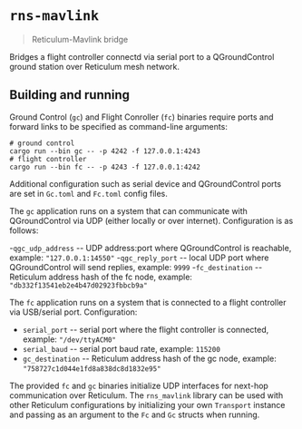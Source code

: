 # `rns-mavlink`

> Reticulum-Mavlink bridge

Bridges a flight controller connectd via serial port to a QGroundControl ground station
over Reticulum mesh network.

## Building and running

Ground Control (`gc`) and Flight Conroller (`fc`) binaries require ports and forward
links to be specified as command-line arguments:

```
# ground control
cargo run --bin gc -- -p 4242 -f 127.0.0.1:4243
# flight controller
cargo run --bin fc -- -p 4243 -f 127.0.0.1:4242
```

Additional configuration such as serial device and QGroundControl ports are set in
`Gc.toml` and `Fc.toml` config files.

The `gc` application runs on a system that can communicate with QGroundControl via UDP
(either locally or over internet). Configuration is as follows:

-`qgc_udp_address` -- UDP address:port where QGroundControl is reachable, example:
  `"127.0.0.1:14550"`
-`qgc_reply_port` -- local UDP port where QGroundControl will send replies, example:
  `9999`
-`fc_destination` -- Reticulum address hash of the fc node, example:
  `"db332f13541eb2e4b47d02923fbbcb9a"`

The `fc` application runs on a system that is connected to a flight controller via
USB/serial port. Configuration:

- `serial_port` -- serial port where the flight controller is connected, example:
  `"/dev/ttyACM0"`
- `serial_baud` -- serial port baud rate, example: `115200`
- `gc_destination` -- Reticulum address hash of the gc node, example:
  `"758727c1d044e1fd8a838dc8d1832e95"`

The provided `fc` and `gc` binaries initialize UDP interfaces for next-hop communication
over Reticulum. The `rns_mavlink` library can be used with other Reticulum
configurations by initializing your own `Transport` instance and passing as an argument
to the `Fc` and `Gc` structs when running.
